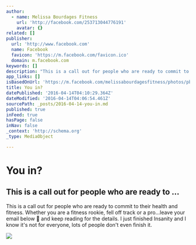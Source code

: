 ```yaml
---
author:
  - name: Melissa Bourdages Fitness
    url: 'http://facebook.com/253713044776191'
    avatar: {}
related: []
publisher:
  url: 'http://www.facebook.com'
  name: Facebook
  favicon: 'https://m.facebook.com/favicon.ico'
  domain: m.facebook.com
keywords: []
description: "This is a call out for people who are ready to commit to their health and fitness. Whether you are a fitness rookie, fell off track or a pro...leave your email below \uD83D\uDC47 and keep reading for the details. I just finished Insanity and I know it's not for everyone, lots of people don't even finish it."
app_links: []
isBasedOnUrl: 'https://m.facebook.com/melissabourdagesfitness/photos/pb.253713044776191.-2207520000.1460606616./391193697694791/?type=3&source=42'
title: You in?
datePublished: '2016-04-14T04:10:29.364Z'
dateModified: '2016-04-14T04:06:54.461Z'
sourcePath: _posts/2016-04-14-you-in.md
published: true
inFeed: true
hasPage: false
inNav: false
_context: 'http://schema.org'
_type: MediaObject

---
```

# You in?

<article style=""><h1>This is a call out for people who are ready to ...</h1><p>This is a call out for people who are ready to commit to their health and fitness. Whether you are a fitness rookie, fell off track or a pro...leave your email below  and keep reading for the details. I just finished Insanity and I know it's not for everyone, lots of people don't even finish it.</p><img src="https://scontent.xx.fbcdn.net/hphotos-frc1/v/t1.0-9/p720x720/10366065_391193697694791_5550919694006407211_n.jpg?oh=8e73baf7ca113c06f662513ecfcab1c3&amp;oe=57BA847C" /></article>